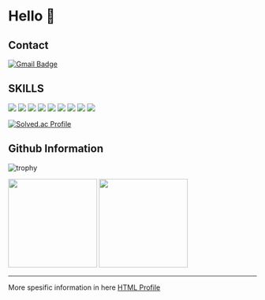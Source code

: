 # Hello 👋

## Contact
[![Gmail Badge](https://img.shields.io/badge/Gmail-D14836?style=flat&logo=Gmail&logoColor=white)](mailto:shinefilm1@gmail.com)


## SKILLS
<p>
  <img src="https://img.shields.io/badge/c-A8B9CC?style=flat-square&logo=c%2B%2B&logoColor=white">
  <img src="https://img.shields.io/badge/c++-00599C?style=flat-square&logo=c%2B%2B&logoColor=white">
  <img src="https://img.shields.io/badge/python-3776AB?style=flat-square&logo=python&logoColor=white">
  <img src="https://img.shields.io/badge/pytorch-EE4C2C?style=flat-square&logo=pytorch&logoColor=white">
  <img src="https://img.shields.io/badge/JAVA-007396?style=flat-square&logo=java&logoColor=white">
  <img src="https://img.shields.io/badge/html-E34F26?style=flat-square&logo=html5&logoColor=white">
  <img src="https://img.shields.io/badge/javascript-F7DF1E?style=flat-square&logo=javascript&logoColor=black">
  <img src="https://img.shields.io/badge/github-181717?style=flat-square&logo=github&logoColor=white">
  <img src="https://img.shields.io/badge/ubuntu-E95420?style=flat-square&logo=ubuntu&logoColor=white">
</p>

[![Solved.ac Profile](http://mazassumnida.wtf/api/v2/generate_badge?boj=syh151515)](https://solved.ac/syh151515/)

## Github Information
![trophy](https://github-profile-trophy.vercel.app/?username=ShinYoung-hwan)

<p>
  <img height="180em" src="https://github-readme-stats.vercel.app/api?username=ShinYoung-hwan&show_icons=true&include_all_commits=true">
  <img height="180em" src="https://github-readme-stats.vercel.app/api/top-langs/?username=ShinYoung-hwan&layout=compact">
</p>

***
More spesific information in here [HTML Profile](https://shinyoung-hwan.github.io/Profile/)

